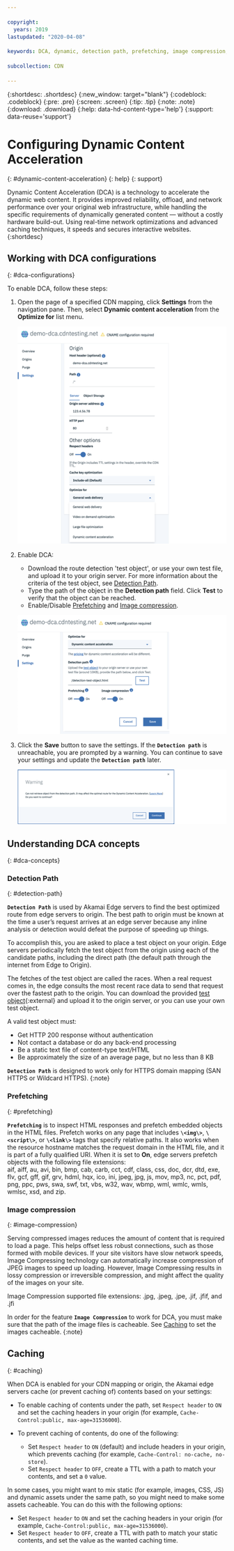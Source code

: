 ```yaml
---

copyright:
  years: 2019
lastupdated: "2020-04-08"

keywords: DCA, dynamic, detection path, prefetching, image compression, ttl, cache

subcollection: CDN

---
```


{:shortdesc: .shortdesc}
{:new_window: target="blank"}
{:codeblock: .codeblock}
{:pre: .pre}
{:screen: .screen}
{:tip: .tip}
{:note: .note}
{:download: .download}
{:help: data-hd-content-type='help'}
{:support: data-reuse='support'}

# Configuring Dynamic Content Acceleration
{: #dynamic-content-acceleration}
{: help}
{: support}

Dynamic Content Acceleration (DCA) is a technology to accelerate the dynamic web content.
It provides improved reliability, offload, and network performance over your original web infrastructure, while handling the specific requirements of dynamically generated content — without a costly hardware build-out. Using real-time network optimizations and advanced caching techniques, it speeds and secures interactive websites.
{:shortdesc}

## Working with DCA configurations
{: #dca-configurations}

To enable DCA, follow these steps:

1. Open the page of a specified CDN mapping, click **Settings** from the navigation pane. Then, select **Dynamic content acceleration** from the **Optimize for** list menu.

   ![Configure Origin](images/settings-dca-switch.png)

2. Enable DCA:

   - Download the route detection 'test object', or use your own test file, and upload it to your origin server. For more information about the criteria of the test object, see [Detection Path](#detection-path).
   - Type the path of the object in the **Detection path** field. Click **Test** to verify that the object can be reached.
   - Enable/Disable [Prefetching](#prefetching) and [Image compression](#image-compression).

   ![Configure Origin](images/settings-dca-input.png)

3. Click the **Save** button to save the settings. If the **`Detection path`** is unreachable, you are prompted by a warning. You can continue to save your settings and update the **`Detection path`** later.

   ![Configure Origin](images/settings-dca-save.png)

## Understanding DCA concepts
{: #dca-concepts}

### Detection Path
{: #detection-path}

**`Detection Path`** is used by Akamai Edge servers to find the best optimized route from edge servers to origin.
The best path to origin must be known at the time a user’s request arrives at an edge server because any inline analysis or detection would defeat the purpose of speeding up things.

To accomplish this, you are asked to place a test object on your origin. Edge servers periodically fetch the test object from the origin using each of the candidate paths, including the direct path (the default path through the internet from Edge to Origin).

The fetches of the test object are called the races. When a real request comes in, the edge consults the most recent race data to send that request over the fastest path to the origin.
You can download the provided [test object](https://public.dhe.ibm.com/cloud/bluemix/network/cdn/route-detection-test-object.html){:external} and upload it to the origin server, or you can use your own test object.

A valid test object must:
* Get HTTP 200 response without authentication
* Not contact a database or do any back-end processing
* Be a static text file of content-type text/HTML
* Be approximately the size of an average page, but no less than 8 KB


**`Detection Path`** is designed to work only for HTTPS domain mapping (SAN HTTPS or Wildcard HTTPS).
{:note}

### Prefetching
{: #prefetching}

**`Prefetching`** is to inspect HTML responses and prefetch embedded objects in the HTML files. Prefetch works on any page that includes **`\<img\>`**, **`\<script\>`**, or **`\<link\>`** tags that specify relative paths. It also works when the resource hostname matches the request domain in the HTML file, and it is part of a fully qualified URI. When it is set to **On**, edge servers prefetch objects with the following file extensions:  
aif, aiff, au, avi, bin, bmp, cab, carb, cct, cdf, class, css, doc, dcr, dtd, exe, flv, gcf, gff, gif, grv, hdml, hqx, ico, ini, jpeg, jpg, js, mov, mp3, nc, pct, pdf, png, ppc, pws, swa, swf, txt, vbs, w32, wav, wbmp, wml, wmlc, wmls, wmlsc, xsd, and zip.

### Image compression
{: #image-compression}

Serving compressed images reduces the amount of content that is required to load a page. This helps offset less robust connections, such as those formed with mobile devices. If your site visitors have slow network speeds, Image Compressing technology can automatically increase compression of JPEG images to speed up loading. However, Image Compressing results in lossy compression or irreversible compression, and might affect the quality of the images on your site.  

Image Compression supported file extensions: .jpg, .jpeg, .jpe, .jif, .jfif, and .jfi

In order for the feature **`Image Compression`** to work for DCA, you must make sure that the path of the image files is cacheable. See [Caching](#caching-cache-content) to set the images cacheable.
{:note}

## Caching
{: #caching}

When DCA is enabled for your CDN mapping or origin, the Akamai edge servers cache (or prevent caching of) contents based on your settings:

* To enable caching of contents under the path, set `Respect header` to `ON` and set the caching headers in your origin (for example, `Cache-Control:public, max-age=31536000`).

* To prevent caching of contents, do one of the following:

   - Set `Respect header` to `ON` (default) and include headers in your origin, which prevents caching (for example, `Cache-Control: no-cache, no-store`).
   - Set `Respect header` to `OFF`, create a TTL with a path to match your contents, and set a `0` value.

In some cases, you might want to mix static (for example, images, CSS, JS) and dynamic assets under the same path, so you might need to make some assets cacheable. You can do this with the following options:

- Set `Respect header` to `ON` and set the caching headers in your origin (for example, `Cache-Control:public, max-age=31536000`).
- Set `Respect header` to `OFF`, create a TTL with path to match your static contents, and set the value as the wanted caching time.
